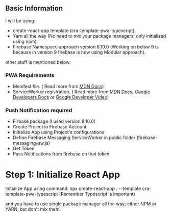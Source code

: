 ## Basic Information

I will be using:

- create-react-app template (cra-template-pwa-typescript).
- Yarn all the way (No need to mix your package managers; only initialized using npm).
- Firebase Namespace approach version 8.10.0 (Working on below 9 is because in version 9 firebase is now using Modular approach).

other stuff is mentioned below.

### PWA Requirements

- Menifest file. ( Read more from [MDN Docs](https://developer.mozilla.org/en-US/docs/Web/Manifest))
- ServiceWorker registration. ( Read more from [MDN Docs](https://developer.mozilla.org/en-US/docs/Web/API/Service_Worker_API), [Google Developers Docs](https://developers.google.com/web/ilt/pwa/introduction-to-service-worker-slides?authuser=1) or [Google Developer Video](https://www.youtube.com/watch?v=jVfXiv03y5c&t=154s))

### Push Notification required

- Firbase package (I used version 8.10.0)
- Create Project in Firebase Account
- Initialize App using Project's configurations
- Define Firebase Messaging ServiceWorker in public folder (firebase-messaging-sw.js)
- Get Token
- Pass Notifications from firebase on that token

# Step 1: Initialize React App

Initialize App using command:
npx create-react-app . --template cra-template-pwa-typescript
(Remember Typescript is important)

and you have to use single package manager all the way; either NPM or YARN, but don't mix them.
